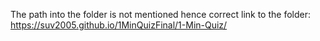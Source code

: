 The path into the folder is not mentioned hence correct link to the folder:
https://suv2005.github.io/1MinQuizFinal/1-Min-Quiz/
